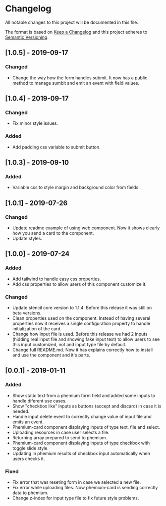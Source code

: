 # Changelog

All notable changes to this project will be documented in this file.

The format is based on [Keep a Changelog](http://keepachangelog.com/en/1.0.0/)
and this project adheres to [Semantic Versioning](http://semver.org/spec/v2.0.0.html).

## [1.0.5] - 2019-09-17

### Changed

- Change the way how the form handles submit. It now has a public method to manage sumbit and emit an event with field values.

## [1.0.4] - 2019-09-17

### Changed

- Fix minor style issues.

### Added

- Add padding css variable to submit button.

## [1.0.3] - 2019-09-10

### Added

- Variable css to style margin and background color from fields.

## [1.0.1] - 2019-07-26

### Changed

- Update readme example of using web component. Now it shows clearly how you send a card to the component.
- Update styles.

## [1.0.0] - 2019-07-24

### Added

- Add tailwind to handle easy css properties.
- Add css properties to allow users of this component customize it.

### Changed

- Update stencil core version to 1.1.4. Before this release it was still on beta versions.
- Clean properties used on the component. Instead of having several properties now it receives a single configuration property to handle initialization of the card.
- Change how input file is used. Before this release we had 2 inputs (hidding real input file and showing fake input text) to allow users to see this input customized, not and input type file by default.
- Change full README.md. Now it has explains correctly how to install and use the component and it's parts.

## [0.0.1] - 2019-01-11

### Added

- Show static text from a phemium form field and added some inputs to handle diferent use cases.
- Show "checkbox like" inputs as buttons (accept and discard) in case it is needed.
- Handle input delete event to correctly change value of input file and emits an event.
- Phemium-card component displaying inputs of type text, file and select.
- Uploading resources in case user selects a file.
- Returning array prepared to send to phemium.
- Phemium-card component displaying inputs of type checkbox with toggle slide style.
- Updating in phemium results of checkbox input automatically when users checks it.

### Fixed

- Fix error that was reseting form in case we selected a new file.
- Fix error while uploading files. Now phemium-card is sending correctly data to phemium.
- Change z-index for input type file to fix future style problems.
